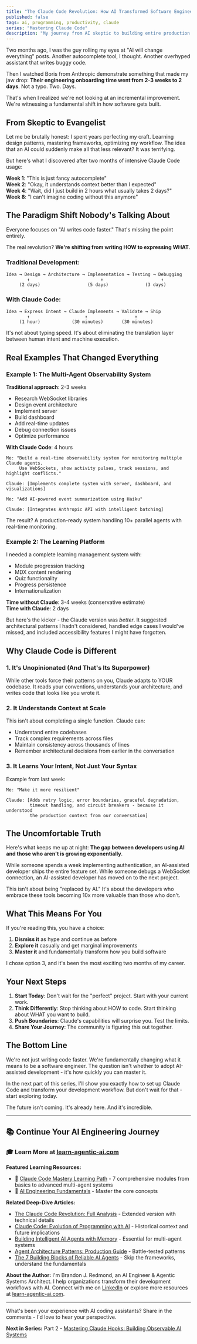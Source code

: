 ```yaml
---
title: "The Claude Code Revolution: How AI Transformed Software Engineering (Part 1)"
published: false
tags: ai, programming, productivity, claude
series: "Mastering Claude Code"
description: "My journey from AI skeptic to building entire production systems with Claude Code. This isn't about replacing developers - it's about amplifying human creativity."
---
```


Two months ago, I was the guy rolling my eyes at "AI will change everything" posts. Another autocomplete tool, I thought. Another overhyped assistant that writes buggy code.

Then I watched Boris from Anthropic demonstrate something that made my jaw drop: **Their engineering onboarding time went from 2-3 weeks to 2 days**. Not a typo. Two. Days.

That's when I realized we're not looking at an incremental improvement. We're witnessing a fundamental shift in how software gets built.

## From Skeptic to Evangelist

Let me be brutally honest: I spent years perfecting my craft. Learning design patterns, mastering frameworks, optimizing my workflow. The idea that an AI could suddenly make all that less relevant? It was terrifying.

But here's what I discovered after two months of intensive Claude Code usage:

**Week 1**: "This is just fancy autocomplete"  
**Week 2**: "Okay, it understands context better than I expected"  
**Week 4**: "Wait, did I just build in 2 hours what usually takes 2 days?"  
**Week 8**: "I can't imagine coding without this anymore"

## The Paradigm Shift Nobody's Talking About

Everyone focuses on "AI writes code faster." That's missing the point entirely.

The real revolution? **We're shifting from writing HOW to expressing WHAT**.

### Traditional Development:
```
Idea → Design → Architecture → Implementation → Testing → Debugging
        ↑                           ↑                      ↑
     (2 days)                  (5 days)              (3 days)
```

### With Claude Code:
```
Idea → Express Intent → Claude Implements → Validate → Ship
        ↑                     ↑                  ↑
     (1 hour)            (30 minutes)       (30 minutes)
```

It's not about typing speed. It's about eliminating the translation layer between human intent and machine execution.

## Real Examples That Changed Everything

### Example 1: The Multi-Agent Observability System

**Traditional approach**: 2-3 weeks
- Research WebSocket libraries
- Design event architecture  
- Implement server
- Build dashboard
- Add real-time updates
- Debug connection issues
- Optimize performance

**With Claude Code**: 4 hours
```
Me: "Build a real-time observability system for monitoring multiple Claude agents. 
     Use WebSockets, show activity pulses, track sessions, and highlight conflicts."

Claude: [Implements complete system with server, dashboard, and visualizations]

Me: "Add AI-powered event summarization using Haiku"

Claude: [Integrates Anthropic API with intelligent batching]
```

The result? A production-ready system handling 10+ parallel agents with real-time monitoring.

### Example 2: The Learning Platform

I needed a complete learning management system with:
- Module progression tracking
- MDX content rendering
- Quiz functionality
- Progress persistence
- Internationalization

**Time without Claude**: 3-4 weeks (conservative estimate)  
**Time with Claude**: 2 days

But here's the kicker - the Claude version was *better*. It suggested architectural patterns I hadn't considered, handled edge cases I would've missed, and included accessibility features I might have forgotten.

## Why Claude Code is Different

### 1. It's Unopinionated (And That's Its Superpower)

While other tools force their patterns on you, Claude adapts to YOUR codebase. It reads your conventions, understands your architecture, and writes code that looks like you wrote it.

### 2. It Understands Context at Scale

This isn't about completing a single function. Claude can:
- Understand entire codebases
- Track complex requirements across files
- Maintain consistency across thousands of lines
- Remember architectural decisions from earlier in the conversation

### 3. It Learns Your Intent, Not Just Your Syntax

Example from last week:
```
Me: "Make it more resilient"

Claude: [Adds retry logic, error boundaries, graceful degradation, 
         timeout handling, and circuit breakers - because it understood
         the production context from our conversation]
```

## The Uncomfortable Truth

Here's what keeps me up at night: **The gap between developers using AI and those who aren't is growing exponentially**.

While someone spends a week implementing authentication, an AI-assisted developer ships the entire feature set. While someone debugs a WebSocket connection, an AI-assisted developer has moved on to the next project.

This isn't about being "replaced by AI." It's about the developers who embrace these tools becoming 10x more valuable than those who don't.

## What This Means For You

If you're reading this, you have a choice:

1. **Dismiss it** as hype and continue as before
2. **Explore it** casually and get marginal improvements
3. **Master it** and fundamentally transform how you build software

I chose option 3, and it's been the most exciting two months of my career.

## Your Next Steps

1. **Start Today**: Don't wait for the "perfect" project. Start with your current work.
2. **Think Differently**: Stop thinking about HOW to code. Start thinking about WHAT you want to build.
3. **Push Boundaries**: Claude's capabilities will surprise you. Test the limits.
4. **Share Your Journey**: The community is figuring this out together.

## The Bottom Line

We're not just writing code faster. We're fundamentally changing what it means to be a software engineer. The question isn't whether to adopt AI-assisted development - it's how quickly you can master it.

In the next part of this series, I'll show you exactly how to set up Claude Code and transform your development workflow. But don't wait for that - start exploring today.

The future isn't coming. It's already here. And it's incredible.

---

## 📚 Continue Your AI Engineering Journey

### **🎓 Learn More at [learn-agentic-ai.com](https://learn-agentic-ai.com)**

**Featured Learning Resources:**
- 🚀 [Claude Code Mastery Learning Path](https://learn-agentic-ai.com/en/learn/paths/claude-code-mastery) - 7 comprehensive modules from basics to advanced multi-agent systems
- 📖 [AI Engineering Fundamentals](https://learn-agentic-ai.com/en/learn/paths/ai-engineering-fundamentals) - Master the core concepts

**Related Deep-Dive Articles:**
- [The Claude Code Revolution: Full Analysis](https://learn-agentic-ai.com/blog/the-claude-code-revolution-how-ai-transformed-software-engineering) - Extended version with technical details
- [Claude Code: Evolution of Programming with AI](https://learn-agentic-ai.com/blog/claude-code-evolution-programming-ai) - Historical context and future implications
- [Building Intelligent AI Agents with Memory](https://learn-agentic-ai.com/blog/building-intelligent-ai-agents-with-memory) - Essential for multi-agent systems
- [Agent Architecture Patterns: Production Guide](https://learn-agentic-ai.com/blog/agent-architecture-patterns-production-guide) - Battle-tested patterns
- [The 7 Building Blocks of Reliable AI Agents](https://learn-agentic-ai.com/blog/the-7-building-blocks-of-reliable-ai-agents-skip-the-frameworks) - Skip the frameworks, understand the fundamentals

**About the Author:**
I'm Brandon J. Redmond, an AI Engineer & Agentic Systems Architect. I help organizations transform their development workflows with AI. Connect with me on [LinkedIn](https://www.linkedin.com/in/bredmond1019/) or explore more resources at [learn-agentic-ai.com](https://learn-agentic-ai.com).

---

What's been your experience with AI coding assistants? Share in the comments - I'd love to hear your perspective.

**Next in Series:** Part 2 - [Mastering Claude Hooks: Building Observable AI Systems](#)
